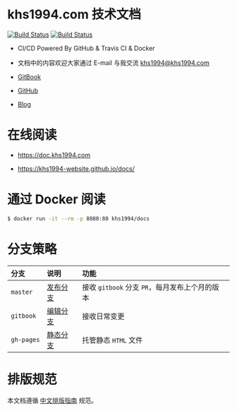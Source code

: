 <!-- ex_nonav -->

# khs1994.com 技术文档

[![Build Status](https://travis-ci.org/khs1994-website/docs.svg?branch=master)](https://travis-ci.org/khs1994-website/docs) [![Build Status](https://travis-ci.org/khs1994-website/docs.svg?branch=gitbook)](https://travis-ci.org/khs1994-website/docs)

* CI/CD Powered By GitHub & Travis CI & Docker

* 文档中的内容欢迎大家通过 E-mail 与我交流 <a href="mailto:khs1994@khs1994.com">khs1994@khs1994.com</a>

* [GitBook](https://doc.khs1994.com)

* [GitHub](https://github.com/khs1994-website/docs.git)

* [Blog](https://www.khs1994.com)

# 在线阅读

* https://doc.khs1994.com

* https://khs1994-website.github.io/docs/

# 通过 Docker 阅读

```bash
$ docker run -it --rm -p 8080:80 khs1994/docs
```

# 分支策略

|分支|说明|功能|
|:--|:--|:--|
|`master`  |[发布分支](https://github.com/khs1994-website/docs/tree/master)    |接收 `gitbook` 分支 `PR`，每月发布上个月的版本|
|`gitbook` |[编辑分支](https://github.com/khs1994-website/docs/tree/gitbook)   |接收日常变更                |
|`gh-pages`|[静态分支](https://github.com/khs1994-website/docs/tree/gh-pages)  |托管静态 `HTML` 文件        |

# 排版规范

本文档遵循 [中文排版指南](https://github.com/sparanoid/chinese-copywriting-guidelines) 规范。

<!--

---
title:
date: 2017-02-01 13:00:00
updated:
comments: true
tags:
-
categories:
-
---

<!--more-->
<!---->
